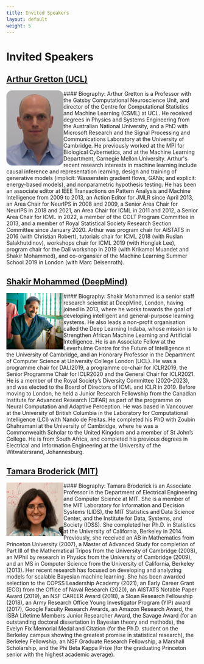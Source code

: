 ```yaml
---
title: Invited Speakers
layout: default
weight: 5  
---
```



# Invited Speakers

## [Arthur Gretton (UCL)](https://www.gatsby.ucl.ac.uk/~gretton/)


<img alt="Arthur Gretton (UCL)" align="left" width="150" src="assets/images/arthur_gretton.png">
#### Biography:
Arthur Gretton is a Professor with the Gatsby Computational Neuroscience Unit, and director of the Centre for Computational Statistics and Machine Learning (CSML) at UCL. He received degrees in Physics and Systems Engineering from the Australian National University, and a PhD with Microsoft Research and the Signal Processing and Communications Laboratory at the University of Cambridge. He previously worked at the MPI for Biological Cybernetics, and at the Machine Learning Department, Carnegie Mellon University.
Arthur's recent research interests in machine learning include causal inference and representation learning, design and training of generative models (implicit: Wasserstein gradient flows, GANs; and explicit: energy-based models), and nonparametric hypothesis testing.
He has been an associate editor at IEEE Transactions on Pattern Analysis and Machine Intelligence from 2009 to 2013, an Action Editor for JMLR since April 2013, an Area Chair for NeurIPS in 2008 and 2009, a Senior Area Chair for NeurIPS in 2018 and 2021, an Area Chair for ICML in 2011 and 2012, a Senior Area Chair for ICML in 2022, a member of the COLT Program Committee in 2013, and a member of Royal Statistical Society Research Section Committee since January 2020. Arthur was program chair for AISTATS in 2016 (with Christian Robert), tutorials chair for ICML 2018 (with Ruslan Salakhutdinov), workshops chair for ICML 2019 (with Honglak Lee), program chair for the Dali workshop in 2019 (with Krikamol Muandet and Shakir Mohammed), and co-organsier of the Machine Learning Summer School 2019 in London (with Marc Deisenroth).


## [Shakir Mohammed (DeepMind)](https://shakirm.com/)


<img alt="Shakir Mohammed (DeepMind)" align="left" width="150" src="assets/images/shakir.jpeg">
#### Biography:
Shakir Mohammed is a senior staff research scientist at DeepMind, London, having joined in 2013, where he works towards the goal of developing intelligent and general-purpose learning systems. He also leads a non-profit organisation called the Deep Learning Indaba, whose mission is to Strengthen African Machine Learning and Artificial Intelligence. He is an Associate Fellow at the Leverhulme Centre for the Future of Intelligence at the University of Cambridge, and an Honorary Professor in the Department of Computer Science at University College London (UCL).
He was a programme chair for DALI2019, a programme co-chair for ICLR2019, the Senior Programme Chair for ICLR2020 and the General Chair for ICLR2021. He is a member of the Royal Society’s Diversity Committee (2020-2023), and was elected to the Board of Directors of ICML and ICLR in 2019.
Before moving to London, he held a Junior Research Fellowship from the Canadian Institute for Advanced Research (CIFAR) as part of the programme on Neural Computation and Adaptive Perception. He was based in Vancouver at the University of British Columbia in the Laboratory for Computational Intelligence (LCI) with Nando de Freitas. He completed his PhD with Zoubin Ghahramani at the University of Cambridge, where he was a Commonwealth Scholar to the United Kingdom and a member of St John’s College. He is from South Africa, and completed his previous degrees in Electrical and Information Engineering at the University of the Witwatersrand, Johannesburg.


## [Tamara Broderick (MIT)](https://tamarabroderick.com/)


<img alt="Tamara Broderick (MIT)" align="left" width="150" src="assets/images/tamara.jpeg">
#### Biography:
Tamara Broderick is an Associate Professor in the Department of Electrical Engineering and Computer Science at MIT. She is a member of the MIT Laboratory for Information and Decision Systems (LIDS), the MIT Statistics and Data Science Center, and the Institute for Data, Systems, and Society (IDSS). She completed her Ph.D. in Statistics at the University of California, Berkeley in 2014. Previously, she received an AB in Mathematics from Princeton University (2007), a Master of Advanced Study for completion of Part III of the Mathematical Tripos from the University of Cambridge (2008), an MPhil by research in Physics from the University of Cambridge (2009), and an MS in Computer Science from the University of California, Berkeley (2013). Her recent research has focused on developing and analyzing models for scalable Bayesian machine learning. She has been awarded selection to the COPSS Leadership Academy (2021), an Early Career Grant (ECG) from the Office of Naval Research (2020), an AISTATS Notable Paper Award (2019), an NSF CAREER Award (2018), a Sloan Research Fellowship (2018), an Army Research Office Young Investigator Program (YIP) award (2017), Google Faculty Research Awards, an Amazon Research Award, the ISBA Lifetime Members Junior Researcher Award, the Savage Award (for an outstanding doctoral dissertation in Bayesian theory and methods), the Evelyn Fix Memorial Medal and Citation (for the Ph.D. student on the Berkeley campus showing the greatest promise in statistical research), the Berkeley Fellowship, an NSF Graduate Research Fellowship, a Marshall Scholarship, and the Phi Beta Kappa Prize (for the graduating Princeton senior with the highest academic average).
